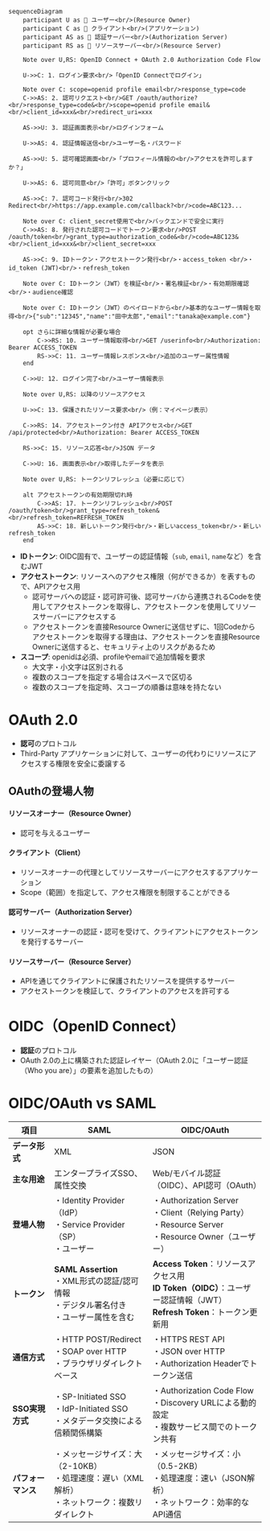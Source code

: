 ```mermaid
sequenceDiagram
    participant U as 👤 ユーザー<br/>(Resource Owner)
    participant C as 📱 クライアント<br/>(アプリケーション)
    participant AS as 🔐 認証サーバー<br/>(Authorization Server)
    participant RS as 💾 リソースサーバー<br/>(Resource Server)

    Note over U,RS: OpenID Connect + OAuth 2.0 Authorization Code Flow

    U->>C: 1. ログイン要求<br/>「OpenID Connectでログイン」
    
    Note over C: scope=openid profile email<br/>response_type=code
    C->>AS: 2. 認可リクエスト<br/>GET /oauth/authorize?<br/>response_type=code&<br/>scope=openid profile email&<br/>client_id=xxx&<br/>redirect_uri=xxx

    AS->>U: 3. 認証画面表示<br/>ログインフォーム
    
    U->>AS: 4. 認証情報送信<br/>ユーザー名・パスワード
    
    AS->>U: 5. 認可確認画面<br/>「プロフィール情報の<br/>アクセスを許可しますか？」
    
    U->>AS: 6. 認可同意<br/>「許可」ボタンクリック
    
    AS->>C: 7. 認可コード発行<br/>302 Redirect<br/>https://app.example.com/callback?<br/>code=ABC123...
    
    Note over C: client_secret使用で<br/>バックエンドで安全に実行
    C->>AS: 8. 発行された認可コードでトークン要求<br/>POST /oauth/token<br/>grant_type=authorization_code&<br/>code=ABC123&<br/>client_id=xxx&<br/>client_secret=xxx
    
    AS->>C: 9. IDトークン・アクセストークン発行<br/>・access_token <br/>・id_token (JWT)<br/>・refresh_token
    
    Note over C: IDトークン（JWT）を検証<br/>・署名検証<br/>・有効期限確認<br/>・audience確認
    
    Note over C: IDトークン（JWT）のペイロードから<br/>基本的なユーザー情報を取得<br/>{"sub":"12345","name":"田中太郎","email":"tanaka@example.com"}
    
    opt さらに詳細な情報が必要な場合
        C->>RS: 10. ユーザー情報取得<br/>GET /userinfo<br/>Authorization: Bearer ACCESS_TOKEN
        RS->>C: 11. ユーザー情報レスポンス<br/>追加のユーザー属性情報
    end
    
    C->>U: 12. ログイン完了<br/>ユーザー情報表示
    
    Note over U,RS: 以降のリソースアクセス
    
    U->>C: 13. 保護されたリソース要求<br/>（例：マイページ表示）
    
    C->>RS: 14. アクセストークン付き APIアクセス<br/>GET /api/protected<br/>Authorization: Bearer ACCESS_TOKEN
    
    RS->>C: 15. リソース応答<br/>JSON データ
    
    C->>U: 16. 画面表示<br/>取得したデータを表示
    
    Note over U,RS: トークンリフレッシュ（必要に応じて）
    
    alt アクセストークンの有効期限切れ時
        C->>AS: 17. トークンリフレッシュ<br/>POST /oauth/token<br/>grant_type=refresh_token&<br/>refresh_token=REFRESH_TOKEN
        AS->>C: 18. 新しいトークン発行<br/>・新しいaccess_token<br/>・新しいrefresh_token
    end
```

- **IDトークン**: OIDC固有で、ユーザーの認証情報（`sub`, `email`, `name`など）を含むJWT
- **アクセストークン**: リソースへのアクセス権限（何ができるか）を表すもので、APIアクセス用
  - 認可サーバへの認証・認可許可後、認可サーバから連携されるCodeを使用してアクセストークンを取得し、アクセストークンを使用してリソースサーバーにアクセスする
  - アクセストークンを直接Resource Ownerに送信せずに、1回Codeからアクセストークンを取得する理由は、アクセストークンを直接Resource Ownerに送信すると、セキュリティ上のリスクがあるため
- **スコープ**: openidは必須、profileやemailで追加情報を要求
  - 大文字・小文字は区別される
  - 複数のスコープを指定する場合はスペースで区切る
  - 複数のスコープを指定時、スコープの順番は意味を持たない

# OAuth 2.0
- **認可**のプロトコル
- Third-Party アプリケーションに対して、ユーザーの代わりにリソースにアクセスする権限を安全に委譲する

## OAuthの登場人物
#### **リソースオーナー（Resource Owner）**
- 認可を与えるユーザー
#### **クライアント（Client）**
- リソースオーナーの代理としてリソースサーバーにアクセスするアプリケーション
- Scope（範囲）を指定して、アクセス権限を制限することができる
#### **認可サーバー（Authorization Server）**
- リソースオーナーの認証・認可を受けて、クライアントにアクセストークンを発行するサーバー
#### **リソースサーバー（Resource Server）**
- APIを通じてクライアントに保護されたリソースを提供するサーバー
- アクセストークンを検証して、クライアントのアクセスを許可する

# OIDC（OpenID Connect）
- **認証**のプロトコル
- OAuth 2.0の上に構築された認証レイヤー（OAuth 2.0に「ユーザー認証（Who you are）」の要素を追加したもの）

# OIDC/OAuth vs SAML
| 項目 | SAML | OIDC/OAuth |
| --- | --- | --- |
| **データ形式** | XML | JSON |
| **主な用途** | エンタープライズSSO、属性交換 | Web/モバイル認証（OIDC）、API認可（OAuth） |
| **登場人物** | ・Identity Provider（IdP）<br>・Service Provider（SP）<br>・ユーザー | ・Authorization Server<br>・Client（Relying Party）<br>・Resource Server<br>・Resource Owner（ユーザー） |
| **トークン** | **SAML Assertion**<br>・XML形式の認証/認可情報<br>・デジタル署名付き<br>・ユーザー属性を含む | **Access Token**：リソースアクセス用<br>**ID Token（OIDC）**：ユーザー認証情報（JWT）<br>**Refresh Token**：トークン更新用 |
| **通信方式** | ・HTTP POST/Redirect<br>・SOAP over HTTP<br>・ブラウザリダイレクトベース | ・HTTPS REST API<br>・JSON over HTTP<br>・Authorization Headerでトークン送信 |
| **SSO実現方式** | ・SP-Initiated SSO<br>・IdP-Initiated SSO<br>・メタデータ交換による信頼関係構築 | ・Authorization Code Flow<br>・Discovery URLによる動的設定<br>・複数サービス間でのトークン共有 |
| **パフォーマンス** | ・メッセージサイズ：大（2-10KB）<br>・処理速度：遅い（XML解析）<br>・ネットワーク：複数リダイレクト | ・メッセージサイズ：小（0.5-2KB）<br>・処理速度：速い（JSON解析）<br>・ネットワーク：効率的なAPI通信 |